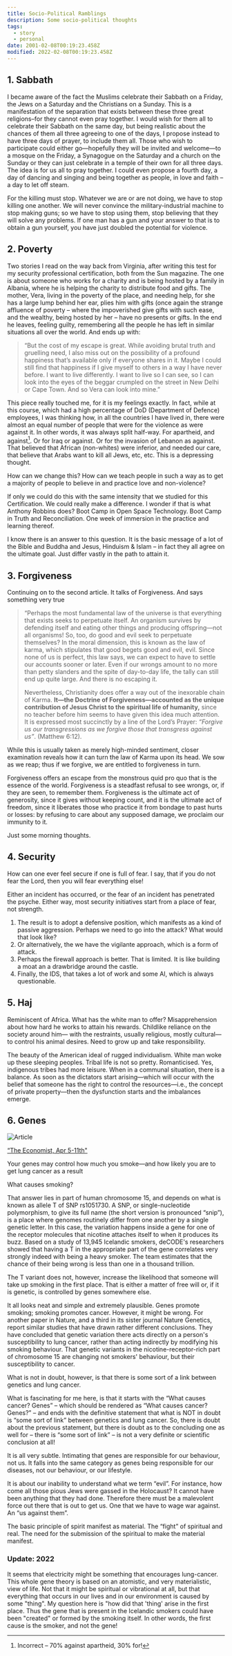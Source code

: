 ```yaml
---
title: Socio-Political Ramblings
description: Some socio-political thoughts
tags:
  - story
  - personal
date: 2001-02-08T00:19:23.458Z
modified: 2022-02-08T00:19:23.458Z
---
```


## 1. Sabbath

I became aware of the fact the Muslims celebrate their Sabbath on a Friday, the Jews on a Saturday and the Christians on a Sunday. This is a manifestation of the separation that exists between these three great religions–for they cannot even pray together. I would wish for them all to celebrate their Sabbath on the same day, but being realistic about the chances of them all three agreeing to one of the days, I propose instead to have three days of prayer, to include them all. Those who wish to participate could either go—hopefully they will be invited and welcome—to a mosque on the Friday, a Synagogue on the Saturday and a church on the Sunday or they can just celebrate in a temple of their own for all three days. The idea is for us all to pray together. I could even propose a fourth day, a day of dancing and singing and being together as people, in love and faith – a day to let off steam.

For the killing must stop. Whatever we are or are not doing, we have to stop killing one another. We will never convince the military-industrial machine to stop making guns; so we have to stop using them, stop believing that they will solve any problems. If one man has a gun and your answer to that is to obtain a gun yourself, you have just doubled the potential for violence.

## 2. Poverty

Two stories I read on the way back from Virginia, after writing this test for my security professional certification, both from the Sun magazine. The one is about someone who works for a charity and is being hosted by a family in Albania, where he is helping the charity to distribute food and gifts. The mother, Vera, living in the poverty of the place, and needing help, for she has a large lump behind her ear, plies him with gifts (once again the strange affluence of poverty – where the impoverished give gifts with such ease, and the wealthy, being hosted by her – have no presents or gifts. In the end he leaves, feeling guilty, remembering all the people he has left in similar situations all over the world. And ends up with:

<blockquote>
“But the cost of my escape is great. While avoiding brutal truth and gruelling need, I also miss out on the possibility of a profound happiness that’s available only if everyone shares in it. Maybe I could still find that happiness if I give myself to others in a way I have never before. I want to live differently. I want to live so I can see, so I can look into the eyes of the beggar crumpled on the street in New Delhi or Cape Town. And so Vera can look into mine.”
</blockquote>

This piece really touched me, for it is my feelings exactly. In fact, while at this course, which had a high percentage of DoD (Department of Defence) employees, I was thinking how, in all the countries I have lived in, there were almost an equal number of people that were for the violence as were against it. In other words, it was always split half-way. For apartheid, and against[^1]. Or for Iraq or against. Or for the invasion of Lebanon as against. That believed that African (non-whites) were inferior, and needed our care, that believe that Arabs want to kill all Jews, etc, etc. This is a depressing thought.

How can we change this? How can we teach people in such a way as to get a majority of people to believe in and practice love and non-violence?

If only we could do this with the same intensity that we studied for this Certification. We could really make a difference. I wonder if that is what Anthony Robbins does? Boot Camp in Open Space Technology. Boot Camp in Truth and Reconciliation. One week of immersion in the practice and learning thereof.

I know there is an answer to this question. It is the basic message of a lot of the Bible and Buddha and Jesus, Hinduism &amp; Islam – in fact they all agree on the ultimate goal. Just differ vastly in the path to attain it.

## 3. Forgiveness

Continuing on to the second article. It talks of Forgiveness. And says something very true

<blockquote>
“Perhaps the most fundamental law of the universe is that everything that exists seeks to perpetuate itself. An organism survives by defending itself and eating other things and producing offspring—not all organisms! So, too, do good and evil seek to perpetuate themselves? In the moral dimension, this is known as the law of karma, which stipulates that good begets good and evil, evil. Since none of us is perfect, this law says, we can expect to have to settle our accounts sooner or later. Even if our wrongs amount to no more than petty slanders and the spite of day-to-day life, the tally can still end up quite large. And there is no escaping it.

Nevertheless, Christianity does offer a way out of the inexorable chain of Karma. **It&mdash;the Doctrine of Forgiveness&mdash;accounted as the unique contribution of Jesus Christ to the spiritual life of humanity,** since no teacher before him seems to have given this idea much attention. It is expressed most succinctly by a line of the Lord’s Prayer: _“Forgive us our transgressions as we forgive those that transgress against us”_. (Matthew 6:12).

</blockquote>

While this is usually taken as merely high-minded sentiment, closer examination reveals how it can turn the law of Karma upon its head. We sow as we reap; thus if we forgive, we are entitled to forgiveness in turn.

Forgiveness offers an escape from the monstrous quid pro quo that is the essence of the world. Forgiveness is a steadfast refusal to see wrongs, or, if they are seen, to remember them. Forgiveness is the ultimate act of generosity, since it gives without keeping count, and it is the ultimate act of freedom, since it liberates those who practice it from bondage to past hurts or losses: by refusing to care about any supposed damage, we proclaim our immunity to it.

Just some morning thoughts.

## 4. Security

How can one ever feel secure if one is full of fear. I say, that if you do not fear the Lord, then you will fear everything else!

Either an incident has occurred, or the fear of an incident has penetrated the psyche. Either way, most security initiatives start from a place of fear, not strength.

1. The result is to adopt a defensive position, which manifests as a kind of passive aggression. Perhaps we need to go into the attack? What would that look like?
2. Or alternatively, the we have the vigilante approach, which is a form of attack.
3. Perhaps the firewall approach is better. That is limited. It is like building a moat an a drawbridge around the castle.
4. Finally, the IDS, that takes a lot of work and some AI, which is always questionable.

## 5. Haj

Reminiscent of Africa. What has the white man to offer? Misapprehension about how hard he works to attain his rewards. Childlike reliance on the society around him&mdash; with the restraints, usually religious, mostly cultural&mdash;to control his animal desires. Need to grow up and take responsibility.

The beauty of the American ideal of rugged individualism. White man woke up these sleeping peoples. Tribal life is not so pretty. Romanticised. Yes, indigenous tribes had more leisure. When in a communal situation, there is a balance. As soon as the dictators start arising&mdash;which will occur with the belief that someone has the right to control the resources&mdash;i.e., the concept of private property&mdash;then the dysfunction starts and the imbalances emerge.

## 6. Genes

![Article](/posts/img/sp_economist.jpg)

[“The Economist, Apr 5-11th"](http://www.economist.com/science/displaystory.cfm?story_id=10952815)

Your genes may control how much you smoke&mdash;and how likely you are to get lung cancer as a result

What causes smoking?

That answer lies in part of human chromosome 15, and depends on what is known as allele T of SNP rs1051730. A SNP, or single-nucleotide polymorphism, to give its full name (the short version is pronounced “snip”), is a place where genomes routinely differ from one another by a single genetic letter. In this case, the variation happens inside a gene for one of the receptor molecules that nicotine attaches itself to when it produces its buzz. Based on a study of 13,945 Icelandic smokers, deCODE's researchers showed that having a T in the appropriate part of the gene correlates very strongly indeed with being a heavy smoker. The team estimates that the chance of their being wrong is less than one in a thousand trillion.

The T variant does not, however, increase the likelihood that someone will take up smoking in the first place. That is either a matter of free will or, if it is genetic, is controlled by genes somewhere else.

It all looks neat and simple and extremely plausible. Genes promote smoking; smoking promotes cancer. However, it might be wrong. For another paper in Nature, and a third in its sister journal Nature Genetics, report similar studies that have drawn rather different conclusions.
They have concluded that genetic variation there acts directly on a person's susceptibility to lung cancer, rather than acting indirectly by modifying his smoking behaviour. That genetic variants in the nicotine-receptor-rich part of chromosome 15 are changing not smokers' behaviour, but their susceptibility to cancer.

What is not in doubt, however, is that there is some sort of a link between genetics and lung cancer.

What is fascinating for me here, is that it starts with the “What causes cancer? Genes” – which should be rendered as “What causes cancer? Genes?” – and ends with the definitive statement that what is NOT in doubt is “some sort of link” between genetics and lung cancer. So, there is doubt about the previous statement, but there is doubt as to the concluding one as well for – there is “some sort of link” – is not a very definite or scientific conclusion at all!

It is all very subtle. Intimating that genes are responsible for our behaviour, not us. It falls into the same category as genes being responsible for our diseases, not our behaviour, or our lifestyle.

It is about our inability to understand what we term “evil”. For instance, how come all those pious Jews were gassed in the Holocaust? It cannot have been anything that they had done. Therefore there must be a malevolent force out there that is out to get us. One that we have to wage war against. An “us against them”.

The basic principle of spirit manifest as material. The “fight” of spiritual and real. The need for the submission of the spiritual to make the material manifest.

### Update: 2022

It seems that electricity might be something that encourages lung-cancer. This whole gene theory is based on an atomistic, and very materialistic, view of life. Not that it might be spiritual or vibrational at all, but that everything that occurs in our lives and in our environment is caused by some "thing". My question here is "how did that 'thing' arise in the first place. Thus the gene that is present in the Icelandic smokers could have been "created" or formed by the smoking itself. In other words, the first cause is the smoker, and not the gene!

[^1]: Incorrect – 70% against apartheid, 30% for!
